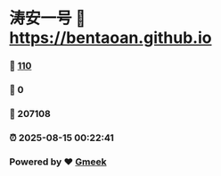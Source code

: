# 涛安一号 :link: https://bentaoan.github.io 
### :page_facing_up: [110](https://bentaoan.github.io/tag.html) 
### :speech_balloon: 0 
### :hibiscus: 207108 
### :alarm_clock: 2025-08-15 00:22:41 
### Powered by :heart: [Gmeek](https://github.com/Meekdai/Gmeek)
